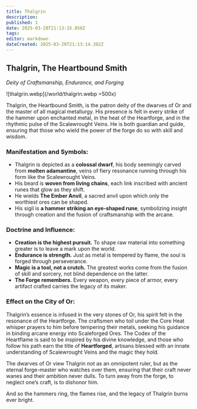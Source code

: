 ```yaml
---
title: Thalgrin
description: 
published: 1
date: 2025-03-20T21:13:15.858Z
tags: 
editor: markdown
dateCreated: 2025-03-20T21:13:14.382Z
---
```


## **Thalgrin, The Heartbound Smith**  
*Deity of Craftsmanship, Endurance, and Forging*  

![thalgrin.webp](/world/thalgrin.webp =500x)

Thalgrin, the Heartbound Smith, is the patron deity of the dwarves of Or and the master of all magical metallurgy. His presence is felt in every strike of the hammer upon enchanted metal, in the heat of the Heartforge, and in the rhythmic pulse of the Scalewrought Veins. He is both guardian and guide, ensuring that those who wield the power of the forge do so with skill and wisdom.

### **Manifestation and Symbols:**  
- Thalgrin is depicted as a **colossal dwarf**, his body seemingly carved from **molten adamantine**, veins of fiery resonance running through his form like the Scalewrought Veins.  
- His beard is **woven from living chains**, each link inscribed with ancient runes that glow as they shift.  
- He wields **The Ember Anvil**, a sacred anvil upon which only the worthiest ores can be shaped.  
- His sigil is **a hammer striking an eye-shaped rune**, symbolizing insight through creation and the fusion of craftsmanship with the arcane.  

### **Doctrine and Influence:**  
- **Creation is the highest pursuit.** To shape raw material into something greater is to leave a mark upon the world.  
- **Endurance is strength.** Just as metal is tempered by flame, the soul is forged through perseverance.  
- **Magic is a tool, not a crutch.** The greatest works come from the fusion of skill and sorcery, not blind dependence on the latter.  
- **The Forge remembers.** Every weapon, every piece of armor, every artifact crafted carries the legacy of its maker.  

### **Effect on the City of Or:**  
Thalgrin’s essence is infused in the very stones of Or, his spirit felt in the resonance of the Heartforge. The craftsmen who toil under the Core Heat whisper prayers to him before tempering their metals, seeking his guidance in binding arcane energy into Scaleforged Ores. The Codex of the Heartflame is said to be inspired by his divine knowledge, and those who follow his path earn the title of **Heartforged**, artisans blessed with an innate understanding of Scalewrought Veins and the magic they hold.  

The dwarves of Or view Thalgrin not as an omnipotent ruler, but as the eternal forge-master who watches over them, ensuring that their craft never wanes and their ambition never dulls. To turn away from the forge, to neglect one’s craft, is to dishonor him.  

And so the hammers ring, the flames rise, and the legacy of Thalgrin burns ever bright.
